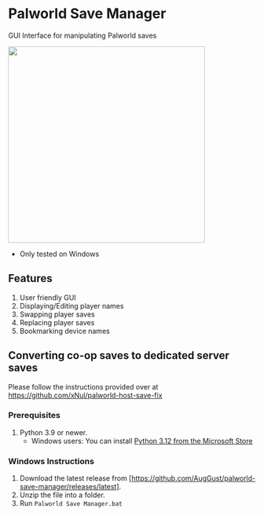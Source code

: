 # Palworld Save Manager
GUI Interface for manipulating Palworld saves

<img src="https://github.com/AugGust/palworld-save-manager/assets/9332757/70443eb7-835e-482d-a575-2d9dc78f5fd1" width="400" >

- Only tested on Windows

## Features

1. User friendly GUI
1. Displaying/Editing player names
1. Swapping player saves
1. Replacing player saves
1. Bookmarking device names

## Converting co-op saves to dedicated server saves

Please follow the instructions provided over at https://github.com/xNul/palworld-host-save-fix

### Prerequisites

1. Python 3.9 or newer.
    - Windows users: You can install [Python 3.12 from the Microsoft Store](https://apps.microsoft.com/detail/9NCVDN91XZQP)

### Windows Instructions

1. Download the latest release from [https://github.com/AugGust/palworld-save-manager/releases/latest].
1. Unzip the file into a folder.
1. Run `Palworld Save Manager.bat`
